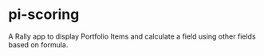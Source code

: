 pi-scoring
==========

A Rally app to display Portfolio Items and calculate a field using other fields based on formula.